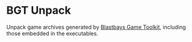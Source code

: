 # BGT Unpack
Unpack game archives generated by [Blastbays Game Toolkit](http://www.blastbays.com/), including those embedded in the executables.
